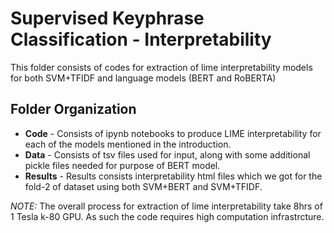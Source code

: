 # Supervised Keyphrase Classification - Interpretability

This folder consists of codes for extraction of lime interpretability models for both SVM+TFIDF and language models (BERT and RoBERTA)

## Folder Organization

* **Code** - Consists of ipynb notebooks to produce LIME interpretability for each of the models mentioned in the introduction.
* **Data** - Consists of tsv files used for input, along with some additional pickle files needed for purpose of BERT model.
* **Results** - Results consists interpretability html files which we got for the fold-2 of dataset using both SVM+BERT and SVM+TFIDF.


*NOTE:* The overall process for extraction of lime interpretability take 8hrs of 1 Tesla k-80 GPU. As such the code requires high computation infrastrcture.
